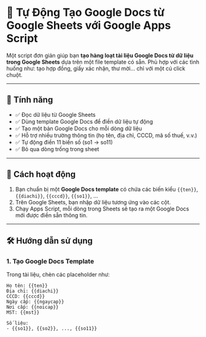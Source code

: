 # 📄 Tự Động Tạo Google Docs từ Google Sheets với Google Apps Script

Một script đơn giản giúp bạn **tạo hàng loạt tài liệu Google Docs từ dữ liệu trong Google Sheets** dựa trên một file template có sẵn. Phù hợp với các tình huống như: tạo hợp đồng, giấy xác nhận, thư mời... chỉ với một cú click chuột.

---

## 🚀 Tính năng

- ✅ Đọc dữ liệu từ Google Sheets
- ✅ Dùng template Google Docs để điền dữ liệu tự động
- ✅ Tạo một bản Google Docs cho mỗi dòng dữ liệu
- ✅ Hỗ trợ nhiều trường thông tin (họ tên, địa chỉ, CCCD, mã số thuế, v.v.)
- ✅ Tự động điền 11 biến số (so1 → so11)
- ✅ Bỏ qua dòng trống trong sheet

---

## 🧠 Cách hoạt động

1. Bạn chuẩn bị một **Google Docs template** có chứa các biến kiểu `{{ten}}`, `{{diachi}}`, `{{cccd}}`, `{{so1}}`, ...
2. Trên Google Sheets, bạn nhập dữ liệu tương ứng vào các cột.
3. Chạy Apps Script, mỗi dòng trong Sheets sẽ tạo ra một Google Docs mới được điền sẵn thông tin.

---

## 🛠️ Hướng dẫn sử dụng

### 1. Tạo Google Docs Template

Trong tài liệu, chèn các placeholder như:

```text
Họ tên: {{ten}}
Địa chỉ: {{diachi}}
CCCD: {{cccd}}
Ngày cấp: {{ngaycap}}
Nơi cấp: {{noicap}}
MST: {{mst}}

Số liệu:
- {{so1}}, {{so2}}, ..., {{so11}}
